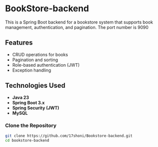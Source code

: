 # BookStore-backend
This is a Spring Boot backend for a bookstore system that supports book management, authentication, and pagination.
The port number is 9090

 ## Features
- CRUD operations for books
- Pagination and sorting
- Role-based authentication (JWT)
- Exception handling

## Technologies Used
- **Java 23**
- **Spring Boot 3.x**
- **Spring Security (JWT)**
- **MySQL**
 
### Clone the Repository
```bash
git clone https://github.com/17shoni/Bookstore-backend.git
cd bookstore-backend
